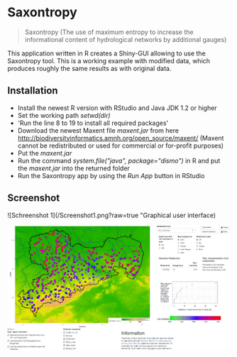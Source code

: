 # Saxontropy
>Saxontropy (The use of maximum entropy to increase the informational content of hydrological networks by additional gauges)

This application written in R creates a Shiny-GUI allowing to use the Saxontropy tool.
This is a working example with modified data, which produces roughly the same results as with original data.

## Installation
- Install the newest R version with RStudio and Java JDK 1.2 or higher
- Set the working path *setwd(dir)*
- 'Run the line 8 to 19 to install all required packages'
- Download the newest Maxent file *maxent.jar* from here http://biodiversityinformatics.amnh.org/open_source/maxent/ (Maxent cannot be redistributed or used for commercial or for-profit purposes)
- Put the *maxent.jar*
- Run the command *system.file("java", package="dismo")* in R and put the *maxent.jar* into the returned folder
- Run the Saxontropy app by using the *Run App* button in RStudio

## Screenshot
![Schreenshot 1](/Screenshot1.png?raw=true "Graphical user interface)


![Schreenshot 1](/Screenshot1.png?raw=true "Map")
